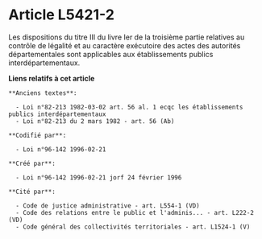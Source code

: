 # Article L5421-2

Les dispositions du titre III du livre Ier de la troisième partie relatives au contrôle de légalité et au caractère
exécutoire des actes des autorités départementales sont applicables aux établissements publics interdépartementaux.

**Liens relatifs à cet article**

	**Anciens textes**:

	  - Loi n°82-213 1982-03-02 art. 56 al. 1 ecqc les établissements publics interdépartementaux
	  - Loi n°82-213 du 2 mars 1982 - art. 56 (Ab)

	**Codifié par**:

	  - Loi n°96-142 1996-02-21

	**Créé par**:

	  - Loi n°96-142 1996-02-21 jorf 24 février 1996

	**Cité par**:

	  - Code de justice administrative - art. L554-1 (VD)
	  - Code des relations entre le public et l'adminis... - art. L222-2 (VD)
	  - Code général des collectivités territoriales - art. L1524-1 (V)
